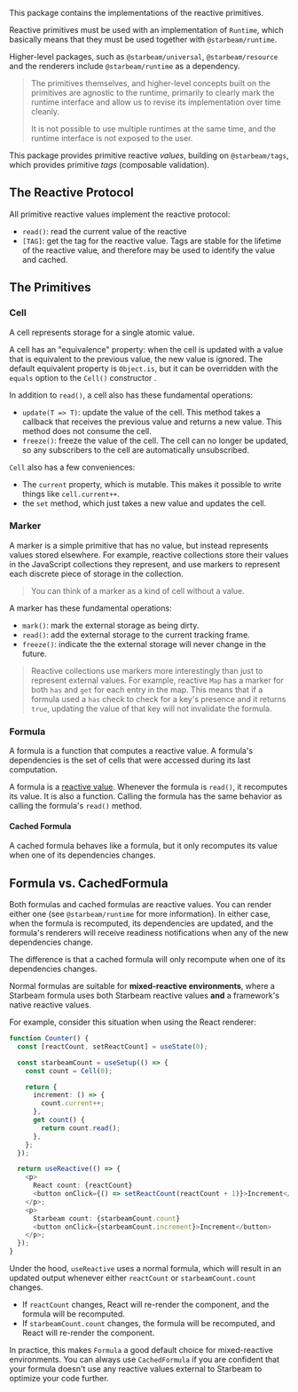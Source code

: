 This package contains the implementations of the reactive primitives.

Reactive primitives must be used with an implementation of `Runtime`, which
basically means that they must be used together with `@starbeam/runtime`.

Higher-level packages, such as `@starbeam/universal`, `@starbeam/resource` and
the renderers include `@starbeam/runtime` as a dependency.

> The primitives themselves, and higher-level concepts built on the primitives are
> agnostic to the runtime, primarily to clearly mark the runtime interface and
> allow us to revise its implementation over time cleanly.
>
> It is not possible to use multiple runtimes at the same time, and the runtime
> interface is not exposed to the user.

This package provides primitive reactive _values_, building on `@starbeam/tags`,
which provides primitive _tags_ (composable validation).

## The Reactive Protocol

All primitive reactive values implement the reactive protocol:

- `read()`: read the current value of the reactive
- `[TAG]`: get the tag for the reactive value. Tags are stable for the lifetime
  of the reactive value, and therefore may be used to identify the value and cached.

## The Primitives

### Cell

A cell represents storage for a single atomic value.

A cell has an "equivalence" property: when the cell is updated with a value that is
equivalent to the previous value, the new value is ignored. The default
equivalent property is `Object.is`, but it can be overridden with the `equals`
option to the `Cell()` constructor .

In addition to `read()`, a cell also has these fundamental operations:

- `update(T => T)`: update the value of the cell. This method takes a callback
  that receives the previous value and returns a new value. This method does not
  consume the cell.
- `freeze()`: freeze the value of the cell. The cell can no longer be updated,
  so any subscribers to the cell are automatically unsubscribed.

`Cell` also has a few conveniences:

- The `current` property, which is mutable. This makes it possible to write
  things like `cell.current++`.
- the `set` method, which just takes a new value and updates the cell.

### Marker

A marker is a simple primitive that has no value, but instead represents values
stored elsewhere. For example, reactive collections store their values in the
JavaScript collections they represent, and use markers to represent each
discrete piece of storage in the collection.

> You can think of a marker as a kind of cell without a value.

A marker has these fundamental operations:

- `mark()`: mark the external storage as being dirty.
- `read()`: add the external storage to the current tracking frame.
- `freeze()`: indicate the the external storage will never change in the future.

> Reactive collections use markers more interestingly than just to represent
> external values. For example, reactive `Map` has a marker for both `has` and
> `get` for each entry in the map. This means that if a formula used a `has`
> check to check for a key's presence and it returns `true`, updating the value
> of that key will not invalidate the formula.

### Formula

A formula is a function that computes a reactive value. A formula's dependencies
is the set of cells that were accessed during its last computation.

A formula is a [reactive value](#the-reactive-protocol). Whenever the formula
is `read()`, it recomputes its value. It is also a function. Calling the formula
has the same behavior as calling the formula's `read()` method.

#### Cached Formula

A cached formula behaves like a formula, but it only recomputes its value when
one of its dependencies changes.

## Formula vs. CachedFormula

Both formulas and cached formulas are reactive values. You can render either one
(see `@starbeam/runtime` for more information). In either case, when the formula
is recomputed, its dependencies are updated, and the formula's renderers will
receive readiness notifications when any of the new dependencies change.

The difference is that a cached formula will only recompute when one of its
dependencies changes.

Normal formulas are suitable for **mixed-reactive environments**, where a
Starbeam formula uses both Starbeam reactive values **and** a framework's native
reactive values.

For example, consider this situation when using the React renderer:

```ts
function Counter() {
  const [reactCount, setReactCount] = useState(0);

  const starbeamCount = useSetup(() => {
    const count = Cell(0);

    return {
      increment: () => {
        count.current++;
      },
      get count() {
        return count.read();
      },
    };
  });

  return useReactive(() => {
    <p>
      React count: {reactCount}
      <button onClick={() => setReactCount(reactCount + 1)}>Increment</button>
    </p>;
    <p>
      Starbeam count: {starbeamCount.count}
      <button onClick={starbeamCount.increment}>Increment</button>
    </p>;
  });
}
```

Under the hood, `useReactive` uses a normal formula, which will result in an
updated output whenever either `reactCount` or `starbeamCount.count` changes.

- If `reactCount` changes, React will re-render the component, and the formula
  will be recomputed.
- If `starbeamCount.count` changes, the formula will be recomputed, and React
  will re-render the component.

In practice, this makes `Formula` a good default choice for mixed-reactive
environments. You can always use `CachedFormula` if you are confident that your
formula doesn't use any reactive values external to Starbeam to optimize your
code further.
